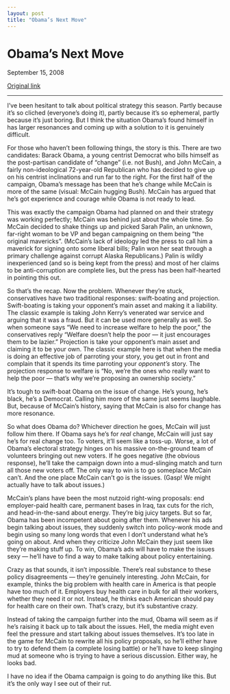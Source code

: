 ```yaml
---
layout: post
title: "Obama’s Next Move"
---
```

Obama’s Next Move
=================

September 15, 2008

[Original link](http://www.aaronsw.com/weblog/nextobama)

* * * * *

I’ve been hesitant to talk about political strategy this season. Partly
because it’s so cliched (everyone’s doing it), partly because it’s so
ephemeral, partly because it’s just boring. But I think the situation
Obama’s found himself in has larger resonances and coming up with a
solution to it is genuinely difficult.

For those who haven’t been following things, the story is this. There
are two candidates: Barack Obama, a young centrist Democrat who bills
himself as the post-partisan candidate of “change” (i.e. not Bush), and
John McCain, a fairly non-ideological 72-year-old Republican who has
decided to give up on his centrist inclinations and run far to the
right. For the first half of the campaign, Obama’s message has been that
he’s change while McCain is more of the same (visual: McCain hugging
Bush). McCain has argued that he’s got experience and courage while
Obama is not ready to lead.

This was exactly the campaign Obama had planned on and their strategy
was working perfectly; McCain was behind just about the whole time. So
McCain decided to shake things up and picked Sarah Palin, an unknown,
far-right woman to be VP and began campaigning on them being “the
original mavericks”. (McCain’s lack of ideology led the press to call
him a maverick for signing onto some liberal bills; Palin won her seat
through a primary challenge against corrupt Alaska Republicans.) Palin
is wildly inexperienced (and so is being kept from the press) and most
of her claims to be anti-corruption are complete lies, but the press has
been half-hearted in pointing this out.

So that’s the recap. Now the problem. Whenever they’re stuck,
conservatives have two traditional responses: swift-boating and
projection. Swift-boating is taking your opponent’s main asset and
making it a liability. The classic example is taking John Kerry’s
venerated war service and arguing that it was a fraud. But it can be
used more generally as well. So when someone says “We need to increase
welfare to help the poor,” the conservatives reply “Welfare doesn’t help
the poor — it just encourages them to be lazier.” Projection is take
your opponent’s main asset and claiming it to be your own. The classic
example here is that when the media is doing an effective job of
parroting your story, you get out in front and complain that it spends
its time parroting your *opponent’s* story. The projection response to
welfare is “No, we’re the ones who really want to help the poor — that’s
why we’re proposing an ownership society.”

It’s tough to swift-boat Obama on the issue of change. He’s young, he’s
black, he’s a Democrat. Calling him more of the same just seems
laughable. But, because of McCain’s history, saying that McCain is also
for change has more resonance.

So what does Obama do? Whichever direction he goes, McCain will just
follow him there. If Obama says he’s for *real* change, McCain will just
say he’s for real change too. To voters, it’ll seem like a toss-up.
Worse, a lot of Obama’s electoral strategy hinges on his massive
on-the-ground team of volunteers bringing out new voters. If he goes
negative (the obvious response), he’ll take the campaign down into a
mud-slinging match and turn all those new voters off. The only way to
win is to go someplace McCain can’t. And the one place McCain can’t go
is the issues. (Gasp! We might actually have to talk about issues.)

McCain’s plans have been the most nutzoid right-wing proposals: end
employer-paid health care, permanent bases in Iraq, tax cuts for the
rich, and head-in-the-sand about energy. They’re big juicy targets. But
so far, Obama has been incompetent about going after them. Whenever his
ads begin talking about issues, they suddenly switch into policy-wonk
mode and begin using so many long words that even I don’t understand
what he’s going on about. And when they criticize John McCain they just
seem like they’re making stuff up. To win, Obama’s ads will have to make
the issues sexy — he’ll have to find a way to make talking about policy
entertaining.

Crazy as that sounds, it isn’t impossible. There’s real substance to
these policy disagreements — they’re genuinely interesting. John McCain,
for example, thinks the big problem with health care in America is that
people have too much of it. Employers buy health care in bulk for all
their workers, whether they need it or not. Instead, he thinks each
American should pay for health care on their own. That’s crazy, but it’s
substantive crazy.

Instead of taking the campaign further into the mud, Obama will seem as
if he’s raising it back up to talk about the issues. Hell, the media
might even feel the pressure and start talking about issues themselves.
It’s too late in the game for McCain to rewrite all his policy
proposals, so he’ll either have to try to defend them (a complete losing
battle) or he’ll have to keep slinging mud at someone who is trying to
have a serious discussion. Either way, he looks bad.

I have no idea if the Obama campaign is going to do anything like this.
But it’s the only way I see out of their rut.
